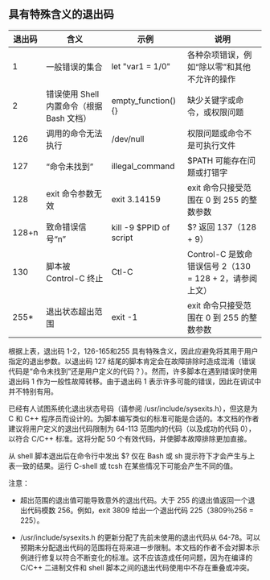## 具有特殊含义的退出码

退出码  |  含义  |  示例  |  说明
--- | --- | --- | ---
1  |  一般错误的集合  |  let "var1 = 1/0"  |  各种杂项错误，例如“除以零”和其他不允许的操作
2  |  错误使用 Shell 内置命令（根据 Bash 文档）  |  empty_function() {}  |  缺少关键字或命令，或权限问题
126  |  调用的命令无法执行  |  /dev/null  |  权限问题或命令不是可执行文件
127  |  “命令未找到”  |  illegal_command  |  $PATH 可能存在问题或打错字
128  |  exit 命令参数无效  |  exit 3.14159  |  exit 命令只接受范围在 0 到 255 的整数参数
128+n  |  致命错误信号“n”  |  kill -9 $PPID of script  |  $? 返回 137（128 + 9）
130  |  脚本被 Control-C 终止  |  Ctl-C  |  Control-C 是致命错误信号 2（130 = 128 + 2，请参阅上文）
255*  |  退出状态超出范围  |  exit -1  |  exit 命令只接受范围在 0 到 255 的整数参数

根据上表，退出码 1-2，126-165和255 具有特殊含义，因此应避免将其用于用户指定的退出参数。以退出码 127 结尾的脚本肯定会在故障排除时造成混淆（错误代码是“命令未找到”还是用户定义的代码？）。然而，许多脚本在遇到错误时使用退出码 1 作为一般性故障转移。由于退出码 1 表示许多可能的错误，因此在调试中并不特别有用。

已经有人试图系统化退出状态号码（请参阅 /usr/include/sysexits.h），但这是为 C 和 C++ 程序员而设计的。为脚本编写类似的标准可能是合适的。本文档的作者建议将用户定义的退出代码限制为 64-113 范围内的代码（以及成功的代码 0），以符合 C/C++ 标准。这将分配 50 个有效代码，并使脚本故障排除更加直接。

从 shell 脚本退出后在命令行中发出 $? 仅在 Bash 或 sh 提示符下才会产生与上表一致的结果。运行 C-shell 或 tcsh 在某些情况下可能会产生不同的值。

注意：

- 超出范围的退出值可能导致意外的退出代码。大于 255 的退出值返回一个退出代码模数 256。例如，exit 3809 给出一个退出代码 225（3809％256 = 225）。

- /usr/include/sysexits.h 的更新分配了先前未使用的退出代码从 64-78。可以预期未分配退出代码的范围将在将来进一步限制。本文档的作者不会对脚本示例进行修复以符合不断变化的标准。这不应该造成任何问题，因为在编译的 C/C++ 二进制文件和 shell 脚本之间的退出代码使用中不存在重叠或冲突。